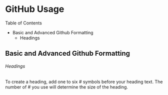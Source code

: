 # GitHub Usage

Table of Contents
- Basic and Advanced Github Formatting
  - Headings

## Basic and Advanced Github Formatting

###### Headings
To create a heading, add one to six # symbols before your heading text. The number of # you use will determine the size of the heading.


